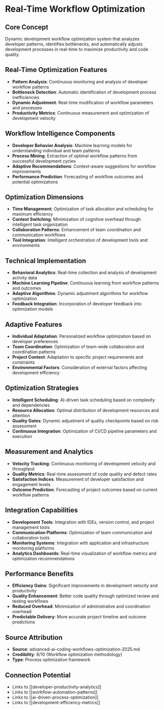 # Real-Time Workflow Optimization

## Core Concept
Dynamic development workflow optimization system that analyzes developer patterns, identifies bottlenecks, and automatically adjusts development processes in real-time to maximize productivity and code quality.

## Real-Time Optimization Features
- **Pattern Analysis**: Continuous monitoring and analysis of developer workflow patterns
- **Bottleneck Detection**: Automatic identification of development process inefficiencies
- **Dynamic Adjustment**: Real-time modification of workflow parameters and processes
- **Productivity Metrics**: Continuous measurement and optimization of development velocity

## Workflow Intelligence Components
- **Developer Behavior Analysis**: Machine learning models for understanding individual and team patterns
- **Process Mining**: Extraction of optimal workflow patterns from successful development cycles
- **Adaptive Recommendations**: Context-aware suggestions for workflow improvements
- **Performance Prediction**: Forecasting of workflow outcomes and potential optimizations

## Optimization Dimensions
- **Time Management**: Optimization of task allocation and scheduling for maximum efficiency
- **Context Switching**: Minimization of cognitive overhead through intelligent task organization
- **Collaboration Patterns**: Enhancement of team coordination and communication workflows
- **Tool Integration**: Intelligent orchestration of development tools and environments

## Technical Implementation
- **Behavioral Analytics**: Real-time collection and analysis of development activity data
- **Machine Learning Pipeline**: Continuous learning from workflow patterns and outcomes
- **Adaptive Algorithms**: Dynamic adjustment algorithms for workflow optimization
- **Feedback Integration**: Incorporation of developer feedback into optimization models

## Adaptive Features
- **Individual Adaptation**: Personalized workflow optimization based on developer preferences
- **Team Coordination**: Optimization of team-wide collaboration and coordination patterns
- **Project Context**: Adaptation to specific project requirements and constraints
- **Environmental Factors**: Consideration of external factors affecting development efficiency

## Optimization Strategies
- **Intelligent Scheduling**: AI-driven task scheduling based on complexity and dependencies
- **Resource Allocation**: Optimal distribution of development resources and attention
- **Quality Gates**: Dynamic adjustment of quality checkpoints based on risk assessment
- **Continuous Integration**: Optimization of CI/CD pipeline parameters and execution

## Measurement and Analytics
- **Velocity Tracking**: Continuous monitoring of development velocity and throughput
- **Quality Metrics**: Real-time assessment of code quality and defect rates
- **Satisfaction Indices**: Measurement of developer satisfaction and engagement levels
- **Outcome Prediction**: Forecasting of project outcomes based on current workflow patterns

## Integration Capabilities
- **Development Tools**: Integration with IDEs, version control, and project management tools
- **Communication Platforms**: Optimization of team communication and collaboration tools
- **Monitoring Systems**: Integration with application and infrastructure monitoring platforms
- **Analytics Dashboards**: Real-time visualization of workflow metrics and optimization recommendations

## Performance Benefits
- **Efficiency Gains**: Significant improvements in development velocity and productivity
- **Quality Enhancement**: Better code quality through optimized review and testing workflows
- **Reduced Overhead**: Minimization of administrative and coordination overhead
- **Predictable Delivery**: More accurate project timeline and outcome predictions

## Source Attribution
- **Source**: advanced-ai-coding-workflows-optimization-2025.md
- **Credibility**: 8/10 (Workflow optimization methodology)
- **Type**: Process optimization framework

## Connection Potential
- Links to [[developer-productivity-analytics]]
- Links to [[workflow-automation-patterns]]
- Links to [[ai-driven-process-optimization]]
- Links to [[development-efficiency-metrics]]